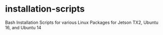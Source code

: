 # installation-scripts
Bash Installation Scripts for various Linux Packages for Jetson TX2, Ubuntu 16, and Ubuntu 14
